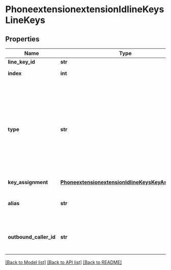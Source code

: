 # PhoneextensionextensionIdlineKeysLineKeys

## Properties
Name | Type | Description | Notes
------------ | ------------- | ------------- | -------------
**line_key_id** | **str** | The line key ID. | [optional] 
**index** | **int** | The order of the line key on the phone. | [optional] 
**type** | **str** | The line key type.   &#x60;line&#x60;: Line/Shared line access/Shared line group.  &#x60;blf&#x60;: Busy lamp field.  &#x60;speed_dial&#x60;: Speed-dial a phone number.  &#x60;zoom_meeting&#x60;: Desk phone companion mode.  &#x60;call_park&#x60;: Call park. Users don&#x27;t need to dial the retrieval codes with this setting.  &#x60;group_call_pickup&#x60;: Pick up inbound calls for call pickup groups. | [optional] 
**key_assignment** | [**PhoneextensionextensionIdlineKeysKeyAssignment**](PhoneextensionextensionIdlineKeysKeyAssignment.md) |  | [optional] 
**alias** | **str** | The user-defined display name for each line key of the device. The alias can be up to 32 characters in length. | [optional] 
**outbound_caller_id** | **str** | The mapping ID of the parameter &#x60;outbound_caller_number&#x60;. Hides the caller ID if set to &#x60;anonymous&#x60;. | [optional] 

[[Back to Model list]](../README.md#documentation-for-models) [[Back to API list]](../README.md#documentation-for-api-endpoints) [[Back to README]](../README.md)

